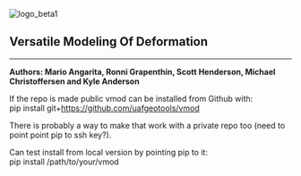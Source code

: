 
![logo_beta1](https://github.com/uafgeotools/vmod/assets/16811978/297cecd1-78d6-4146-9f7a-fc1c623f1cbf)
## Versatile Modeling Of Deformation

***

**Authors: Mario Angarita, Ronni Grapenthin, Scott Henderson, Michael Christoffersen and Kyle Anderson**

If the repo is made public vmod can be installed from Github with:  
pip install git+https://github.com/uafgeotools/vmod  
  
There is probably a way to make that work with a private repo too (need to point point pip to ssh key?).  
  
Can test install from local version by pointing pip to it:  
pip install /path/to/your/vmod
